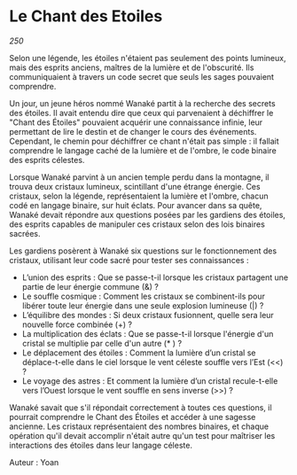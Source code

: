 # Le Chant des Etoiles
_250_


Selon une légende, les étoiles n'étaient pas seulement des points lumineux, mais des esprits anciens, maîtres de la lumière et de l'obscurité. Ils communiquaient à travers un code secret que seuls les sages pouvaient comprendre.

Un jour, un jeune héros nommé Wanaké partit à la recherche des secrets des étoiles. Il avait entendu dire que ceux qui parvenaient à déchiffrer le "Chant des Étoiles" pouvaient acquérir une connaissance infinie, leur permettant de lire le destin et de changer le cours des événements. Cependant, le chemin pour déchiffrer ce chant n'était pas simple : il fallait comprendre le langage caché de la lumière et de l'ombre, le code binaire des esprits célestes.

Lorsque Wanaké parvint à un ancien temple perdu dans la montagne, il trouva deux cristaux lumineux, scintillant d'une étrange énergie. Ces cristaux, selon la légende, représentaient la lumière et l'ombre, chacun codé en langage binaire, sur huit éclats. Pour avancer dans sa quête, Wanaké devait répondre aux questions posées par les gardiens des étoiles, des esprits capables de manipuler ces cristaux selon des lois binaires sacrées.

Les gardiens posèrent à Wanaké six questions sur le fonctionnement des cristaux, utilisant leur code sacré pour tester ses connaissances :

- L’union des esprits : Que se passe-t-il lorsque les cristaux partagent une partie de leur énergie commune (&) ?
- Le souffle cosmique : Comment les cristaux se combinent-ils pour libérer toute leur énergie dans une seule explosion lumineuse (|) ?
- L’équilibre des mondes : Si deux cristaux fusionnent, quelle sera leur nouvelle force combinée (+) ?
- La multiplication des éclats : Que se passe-t-il lorsque l'énergie d'un cristal se multiplie par celle d'un autre (* ) ?
- Le déplacement des étoiles : Comment la lumière d’un cristal se déplace-t-elle dans le ciel lorsque le vent céleste souffle vers l’Est (<<) ?
- Le voyage des astres : Et comment la lumière d’un cristal recule-t-elle vers l’Ouest lorsque le vent souffle en sens inverse (>>) ?

Wanaké savait que s'il répondait correctement à toutes ces questions, il pourrait comprendre le Chant des Étoiles et accéder à une sagesse ancienne. Les cristaux représentaient des nombres binaires, et chaque opération qu'il devait accomplir n'était autre qu'un test pour maîtriser les interactions des étoiles dans leur langage céleste.

Auteur : Yoan
